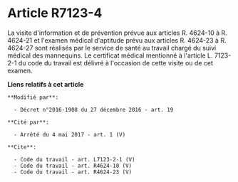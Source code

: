 # Article R7123-4

La visite d'information et de prévention prévue aux articles R. 4624-10 à R. 4624-21 et l'examen médical d'aptitude prévu aux
articles R. 4624-23 à R. 4624-27 sont réalisés par le service de santé au travail chargé du suivi médical des mannequins. Le
certificat médical mentionné à l'article L. 7123-2-1 du code du travail est délivré à l'occasion de cette visite ou de cet
examen.

**Liens relatifs à cet article**

	**Modifié par**:

	  - Décret n°2016-1908 du 27 décembre 2016 - art. 19

	**Cité par**:

	  - Arrêté du 4 mai 2017 - art. 1 (V)

	**Cite**:

	  - Code du travail - art. L7123-2-1 (V)
	  - Code du travail - art. R4624-10 (V)
	  - Code du travail - art. R4624-23 (V)
